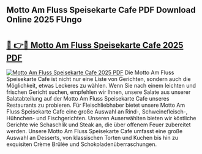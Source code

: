 ## Motto Am Fluss Speisekarte Cafe PDF Download Online 2025 FUngo

# <h2><a href="http://gc7afi.nevu.top/?p=Motto+Am+Fluss+Speisekarte+Cafe">🔗 👉🔴 Motto Am Fluss Speisekarte Cafe 2025 PDF</a></h2>

[![Motto Am Fluss Speisekarte Cafe 2025 PDF](https://i.imgur.com/dBaPXMq.png)](http://gc7afi.nevu.top/?p=Motto+Am+Fluss+Speisekarte+Cafe)
Die Motto Am Fluss Speisekarte Cafe ist nicht nur eine Liste von Gerichten, sondern auch die Möglichkeit, etwas Leckeres zu wählen. Wenn Sie nach einem leichten und frischen Gericht suchen, empfehlen wir Ihnen, unsere Salate aus unserer Salatabteilung auf der Motto Am Fluss Speisekarte Cafe unseres Restaurants zu probieren. Für Fleischliebhaber bietet unsere Motto Am Fluss Speisekarte Cafe eine große Auswahl an Rind-, Schweinefleisch-, Hühnchen- und Fischgerichten. Unseren Auserwählten bieten wir köstliche Gerichte wie Schaschlik und Steak an, die über offenem Feuer zubereitet werden. Unsere Motto Am Fluss Speisekarte Cafe umfasst eine große Auswahl an Desserts, von klassischen Torten und Kuchen bis hin zu exquisiten Crème Brûlée und Schokoladenüberraschungen.
